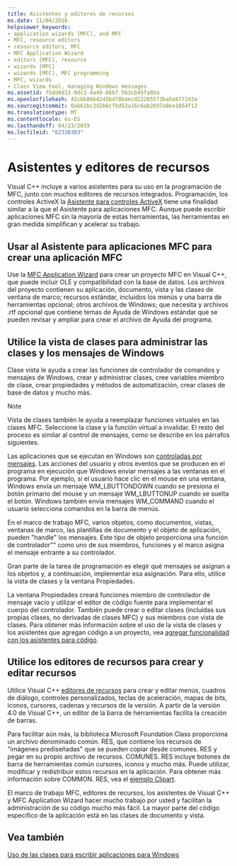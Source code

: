 ```yaml
---
title: Asistentes y editores de recursos
ms.date: 11/04/2016
helpviewer_keywords:
- application wizards [MFC], and MFC
- MFC, resource editors
- resource editors, MFC
- MFC Application Wizard
- editors [MFC], resource
- wizards [MFC]
- wizards [MFC], MFC programming
- MFC, wizards
- Class View tool, managing Windows messages
ms.assetid: f5dd4d13-9dc1-4a49-b6bf-5b3cb45fa8ba
ms.openlocfilehash: 41cbb86b4245bd78baecd222b5573ba5e877243a
ms.sourcegitcommit: 0ab61bc3d2b6cfbd52a16c6ab2b97a8ea1864f12
ms.translationtype: MT
ms.contentlocale: es-ES
ms.lasthandoff: 04/23/2019
ms.locfileid: "62338303"
---
```

# <a name="wizards-and-the-resource-editors"></a>Asistentes y editores de recursos

Visual C++ incluye a varios asistentes para su uso en la programación de MFC, junto con muchos editores de recursos integrados. Programación, los controles ActiveX la [Asistente para controles ActiveX](../mfc/reference/mfc-activex-control-wizard.md) tiene una finalidad similar a la que el Asistente para aplicaciones MFC. Aunque puede escribir aplicaciones MFC sin la mayoría de estas herramientas, las herramientas en gran medida simplifican y acelerar su trabajo.

##  <a name="_core_use_appwizard_to_create_an_mfc_application"></a> Usar al Asistente para aplicaciones MFC para crear una aplicación MFC

Use la [MFC Application Wizard](../mfc/reference/mfc-application-wizard.md) para crear un proyecto MFC en Visual C++, que puede incluir OLE y compatibilidad con la base de datos. Los archivos del proyecto contienen su aplicación, documento, vista y las clases de ventana de marco; recursos estándar, incluidos los menús y una barra de herramientas opcional; otros archivos de Windows; que necesita y archivos .rtf opcional que contiene temas de Ayuda de Windows estándar que se pueden revisar y ampliar para crear el archivo de Ayuda del programa.

##  <a name="_core_use_classwizard_to_manage_classes_and_windows_messages"></a> Utilice la vista de clases para administrar las clases y los mensajes de Windows

Clase vista le ayuda a crear las funciones de controlador de comandos y mensajes de Windows, crear y administrar clases, cree variables miembro de clase, crear propiedades y métodos de automatización, crear clases de base de datos y mucho más.

> [!NOTE]
>  Vista de clases también le ayuda a reemplazar funciones virtuales en las clases MFC. Seleccione la clase y la función virtual a invalidar. El resto del proceso es similar al control de mensajes, como se describe en los párrafos siguientes.

Las aplicaciones que se ejecutan en Windows son [controladas por mensajes](../mfc/message-handling-and-mapping.md). Las acciones del usuario y otros eventos que se producen en el programa en ejecución que Windows enviar mensajes a las ventanas en el programa. Por ejemplo, si el usuario hace clic en el mouse en una ventana, Windows envía un mensaje WM_LBUTTONDOWN cuando se presiona el botón primario del mouse y un mensaje WM_LBUTTONUP cuando se suelta el botón. Windows también envía mensajes WM_COMMAND cuando el usuario selecciona comandos en la barra de menús.

En el marco de trabajo MFC, varios objetos, como documentos, vistas, ventanas de marco, las plantillas de documento y el objeto de aplicación, pueden "handle" los mensajes. Este tipo de objeto proporciona una función de controlador"" como uno de sus miembros, funciones y el marco asigna el mensaje entrante a su controlador.

Gran parte de la tarea de programación es elegir qué mensajes se asignan a los objetos y, a continuación, implementar esa asignación. Para ello, utilice la vista de clases y la ventana Propiedades.

La ventana Propiedades creará funciones miembro de controlador de mensaje vacío y utilizar el editor de código fuente para implementar el cuerpo del controlador. También puede crear o editar clases (incluidas sus propias clases, no derivadas de clases MFC) y sus miembros con vista de clases. Para obtener más información sobre el uso de la vista de clases y los asistentes que agregan código a un proyecto, vea [agregar funcionalidad con los asistentes para código](../ide/adding-functionality-with-code-wizards-cpp.md).

##  <a name="_core_use_the_resource_editors_to_create_and_edit_resources"></a> Utilice los editores de recursos para crear y editar recursos

Utilice Visual C++ [editores de recursos](../windows/resource-editors.md) para crear y editar menús, cuadros de diálogo, controles personalizados, teclas de aceleración, mapas de bits, iconos, cursores, cadenas y recursos de la versión. A partir de la versión 4.0 de Visual C++, un editor de la barra de herramientas facilita la creación de barras.

Para facilitar aún más, la biblioteca Microsoft Foundation Class proporciona un archivo denominado común. RES, que contiene los recursos de "imágenes prediseñadas" que se pueden copiar desde comunes. RES y pegar en su propio archivo de recursos. COMUNES. RES incluye botones de barra de herramientas común cursores, iconos y mucho más. Puede utilizar, modificar y redistribuir estos recursos en la aplicación. Para obtener más información sobre COMMON. RES, vea el [ejemplo Clipart](../overview/visual-cpp-samples.md).

El marco de trabajo MFC, editores de recursos, los asistentes de Visual C++ y MFC Application Wizard hacer mucho trabajo por usted y facilitan la administración de su código mucho más fácil. La mayor parte del código específico de la aplicación está en las clases de documento y vista.

## <a name="see-also"></a>Vea también

[Uso de las clases para escribir aplicaciones para Windows](../mfc/using-the-classes-to-write-applications-for-windows.md)
